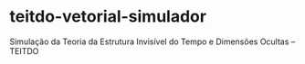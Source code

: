 # teitdo-vetorial-simulador
Simulação da Teoria da Estrutura Invisível do Tempo e Dimensões Ocultas – TEITDO

